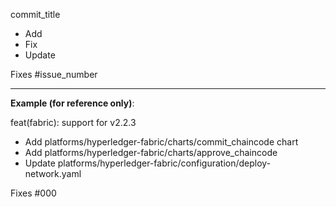 commit_title
   - Add
   - Fix
   - Update 

Fixes #issue_number

---
**Example (for reference only)**:   

feat(fabric): support for v2.2.3
  - Add platforms/hyperledger-fabric/charts/commit_chaincode chart
  - Add platforms/hyperledger-fabric/charts/approve_chaincode
  - Update platforms/hyperledger-fabric/configuration/deploy-network.yaml  

Fixes #000